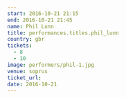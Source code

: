 ```yaml
---
start: 2016-10-21 21:15
end: 2016-10-21 21:45
name: Phil Lunn
title: performances.titles.phil_lunn
country: gbr
tickets:
  - 8
  - 10
image: performers/phil-1.jpg
venue: soprus
ticket_url: 
date: 2016-10-21
---
```

